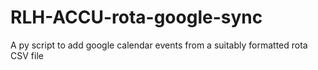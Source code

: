 # RLH-ACCU-rota-google-sync
A py script to add google calendar events from a suitably formatted rota CSV file

